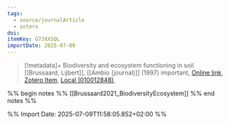 ```yaml
---
tags:
  - source/journalArticle
  - zotero
doi: 
itemKey: G7JXXSQL
importDate: 2025-07-09
---
```

>[!metadata]+
> Biodiversity and ecosystem functioning in soil
> [[Brussaard, Lijbert]], 
> [[Ambio (journal)]] (1997)
> important, 
> [Online link](), [Zotero Item](zotero://select/library/items/G7JXXSQL), [Local (010012848)](file://C:/Users/aburg/Documents/references/zotero/storage/ZEEGXUPC/010012848.pdf), 

%% begin notes %%
[[Brussaard2021_BiodiversityEcosystem]]
%% end notes %%

%% Import Date: 2025-07-09T11:58:05.852+02:00 %%
